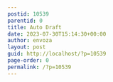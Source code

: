 ```yaml
---
postid: 10539
parentid: 0
title: Auto Draft
date: 2023-07-30T15:14:30+00:00
author: envoza
layout: post
guid: http://localhost/?p=10539
page-order: 0
permalink: /?p=10539
---
```

